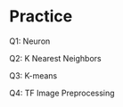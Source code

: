 # Practice  
Q1: Neuron                                      
           
Q2: K Nearest Neighbors    
   
Q3: K-means    
  
Q4: TF Image Preprocessing        
